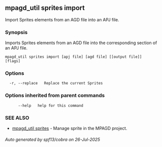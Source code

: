 ## mpagd_util sprites import

Import Sprites elements from an AGD file into an APJ file.

### Synopsis

Imports Sprites elements from an AGD file into the corresponding section of an APJ file.

```
mpagd_util sprites import [apj file] [agd file] [[output file]] [flags]
```

### Options

```
  -r, --replace   Replace the current Sprites
```

### Options inherited from parent commands

```
      --help   help for this command
```

### SEE ALSO

* [mpagd_util sprites](mpagd_util_sprites.md)	 - Manage sprite in the MPAGD project.

###### Auto generated by spf13/cobra on 26-Jul-2025
